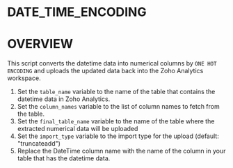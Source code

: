 # DATE_TIME_ENCODING

# OVERVIEW
This script converts the datetime data into numerical columns by `ONE HOT ENCODING` and uploads the updated data back into the Zoho Analytics workspace.

1. Set the `table_name` variable to the name of the table that contains the datetime data in Zoho Analytics.
2. Set the `column_names` variable to the list of column names to fetch from the table.
3. Set the `final_table_name` variable to the name of the table where the extracted numerical data will be uploaded
4. Set the `import_type` variable to the import type for the upload (default: "truncateadd")
5. Replace the DateTime column name with the name of the column in your table that has the datetime data.